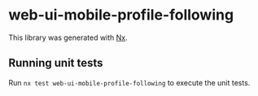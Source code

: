 # web-ui-mobile-profile-following

This library was generated with [Nx](https://nx.dev).

## Running unit tests

Run `nx test web-ui-mobile-profile-following` to execute the unit tests.
